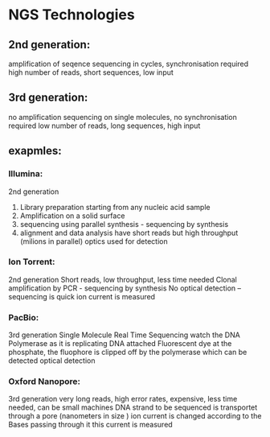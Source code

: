 
# NGS Technologies

## 2nd generation:
amplification of seqence
sequencing in cycles, synchronisation required
high number of reads, short sequences, low input

## 3rd generation:
no amplification
sequencing on single molecules, no synchronisation required
low number of reads, long sequences, high input

## exapmles:
### Illumina:
2nd generation
1. Library preparation starting from any nucleic acid sample
2. Amplification on a solid surface
3. sequencing using parallel synthesis - sequencing by synthesis
4. alignment and data analysis
have short reads but high throughput (milions in parallel)
optics used for detection


### Ion Torrent:
2nd generation
Short reads, low throughput, less time needed
Clonal amplification by PCR - sequencing by synthesis
No optical detection – sequencing is quick
ion current is measured


### PacBio:
3rd generation
Single Molecule Real Time Sequencing
watch the DNA Polymerase as it is replicating DNA 
attached Fluorescent dye at the phosphate, the fluophore is clipped off by the polymerase which can be detected
optical detection


### Oxford Nanopore:
3rd generation
very long reads, high error rates, expensive, less time needed, can be small machines
DNA strand to be sequenced is transportet through a pore (nanometers in size )
ion current is changed according to the Bases passing through it
this current is measured
